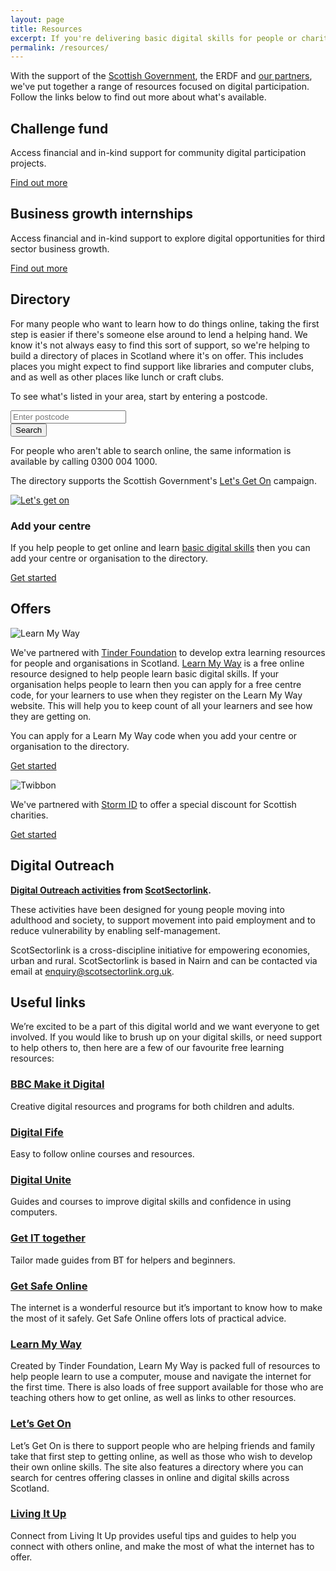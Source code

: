 ```yaml
---
layout: page
title: Resources
excerpt: If you're delivering basic digital skills for people or charities in Scotland, then we're here to help.
permalink: /resources/
---
```


With the support of the [Scottish Government](http://www.gov.scot), the ERDF and [our partners](/charter/), we've put together a range of resources focused on digital participation. Follow the links below to find out more about what's available.



## Challenge fund

Access financial and in-kind support for community digital participation projects.

<a href="/resources/challenge-fund/" class="btn btn-primary btn-lg">Find out more</a>

## Business growth internships

Access financial and in-kind support to explore digital opportunities for third sector business growth.

<a href="/resources/internships/" class="btn btn-primary btn-lg">Find out more</a>



## Directory

For many people who want to learn how to do things online, taking the first step is easier if there's someone else around to lend a helping hand. We know it's not always easy to find this sort of support, so we're helping to build a directory of places in Scotland where it's on offer. This includes places you might expect to find support like libraries and computer clubs, and as well as other places like lunch or craft clubs.

To see what's listed in your area, start by entering a postcode.

<form role="form" action="http://letsgeton.digitalscotland.org/Search" method="GET">
  <div class="form-group">
    <input type="text" class="form-control input-lg" id="postcode" name="geo.postcode" placeholder="Enter postcode">
  </div>
  <div class="form-group">
    <button type="submit" class="btn btn-primary btn-lg">Search</button>
  </div>
</form>

For people who aren't able to search online, the same information is available by calling 0300 004 1000.

The directory supports the Scottish Government's [Let's Get On](http://www.letsgeton.scot/) campaign.

[![Let's get on](/images/Letsgetonbutton-125x125.png)](http://www.letsgeton.scot/)

### Add your centre

If you help people to get online and learn [basic digital skills](http://digital.scvo.org.uk/about/basic-digital-skills/)  then you can add your centre or organisation to the directory. 

<a href="http://letsgeton.digitalscotland.org/SignUp/create" class="btn btn-primary btn-lg">Get started</a>



## Offers

![Learn My Way](/images/learnmyway.jpg)

We've partnered with [Tinder Foundation](http://www.tinderfoundation.org) to develop extra learning resources for people and organisations in Scotland. [Learn My Way](http://scotland.learnmyway.com) is a free online resource designed to help people learn basic digital skills. If your organisation helps people to learn then you can apply for a free centre code, for your learners to use when they register on the Learn My Way website. This will help you to keep count of all your learners and see how they are getting on.

You can apply for a Learn My Way code when you add your centre or organisation to the directory.

<a href="http://letsgeton.digitalscotland.org/SignUp/create" class="btn btn-primary btn-lg">Get started</a>

![Twibbon](/images/twibbon.png)

We've partnered with [Storm ID](/charter/storm-id/) to offer a special discount for Scottish charities.

<a href="/twibbon/" class="btn btn-primary btn-lg">Get started</a>

## Digital Outreach

**[Digital Outreach activities](https://www.ruralnetwork.scot/digital-outreach-activities-scotsectorlink) from [ScotSectorlink](http://www.scotsectorlink.org.uk/).**

These activities have been designed for young people moving into adulthood and society, to support movement into paid employment and to reduce vulnerability by enabling self-management. 

ScotSectorlink is a cross-discipline initiative for empowering economies, urban and rural. ScotSectorlink is based in Nairn and can be contacted via email at enquiry@scotsectorlink.org.uk. 

## Useful links

We’re excited to be a part of this digital world and we want everyone to get involved. If you would like to brush up on your digital skills, or need support to help others to, then here are a few of our favourite free learning resources:

### [BBC Make it Digital](http://www.bbc.co.uk/makeitdigital)

Creative digital resources and programs for both children and adults.

### [Digital Fife](http://www.digitalfife.com/)

Easy to follow online courses and resources. 

### [Digital Unite](http://digitalunite.com/) 

Guides and courses to improve digital skills and confidence in using computers.

### [Get IT together](http://www.bt.com/includingyou/getting-online.html)

Tailor made guides from BT for helpers and beginners.

### [Get Safe Online](https://www.getsafeonline.org/)

The internet is a wonderful resource but it’s important to know how to make the most of it safely. Get Safe Online offers lots of practical advice.

### [Learn My Way](http://scotland.learnmyway.com/)

Created by Tinder Foundation, Learn My Way is packed full of resources to help people learn to use a computer, mouse and navigate the internet for the first time. There is also loads of free support available for those who are teaching others how to get online, as well as links to other resources.

### [Let’s Get On](http://www.letsgeton.scot/)

Let’s Get On is there to support people who are helping friends and family take that first step to getting online, as well as those who wish to develop their own online skills. The site also features a directory where you can search for centres offering classes in online and digital skills across Scotland.

### [Living It Up](https://portal.livingitup.org.uk/)

Connect from Living It Up provides useful tips and guides to help you connect with others online, and make the most of what the internet has to offer.
